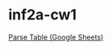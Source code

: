 # inf2a-cw1

<a href = "https://docs.google.com/spreadsheets/d/1bcQTS1iiVdWCA1BB_V3UTQ7Q0OWshUe-RK7nyiavv3U/edit?usp=sharing"> Parse Table (Google Sheets) </a>
